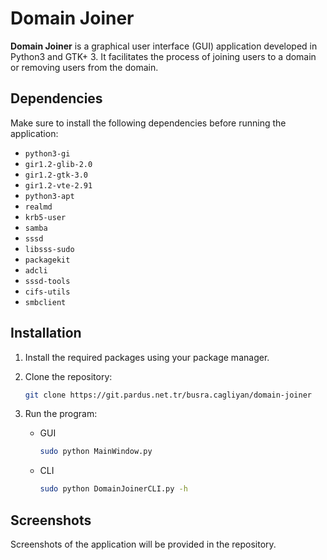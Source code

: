 # Domain Joiner

**Domain Joiner** is a graphical user interface (GUI) application developed in Python3 and GTK+ 3. It facilitates the process of joining users to a domain or removing users from the domain.

## Dependencies

Make sure to install the following dependencies before running the application:

- `python3-gi`
- `gir1.2-glib-2.0`
- `gir1.2-gtk-3.0`
- `gir1.2-vte-2.91`
- `python3-apt`
- `realmd`
- `krb5-user`
- `samba`
- `sssd`
- `libsss-sudo`
- `packagekit`
- `adcli`
- `sssd-tools`
- `cifs-utils`
- `smbclient`

## Installation

1. Install the required packages using your package manager.

2. Clone the repository:

   ```bash
   git clone https://git.pardus.net.tr/busra.cagliyan/domain-joiner

3. Run the program:
    
    * GUI 
      ```bash
      sudo python MainWindow.py
      ```
    
    * CLI
      ```bash
      sudo python DomainJoinerCLI.py -h
      ```
    
## Screenshots

Screenshots of the application will be provided in the repository.
